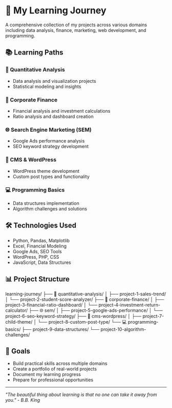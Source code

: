 # 🚀 My Learning Journey

A comprehensive collection of my projects across various domains including data analysis, finance, marketing, web development, and programming.

## 📚 Learning Paths

### 🧮 Quantitative Analysis
- Data analysis and visualization projects
- Statistical modeling and insights

### 💼 Corporate Finance  
- Financial analysis and investment calculations
- Ratio analysis and dashboard creation

### 🌐 Search Engine Marketing (SEM)
- Google Ads performance analysis
- SEO keyword strategy development

### 📝 CMS & WordPress
- WordPress theme development
- Custom post types and functionality

### 💻 Programming Basics
- Data structures implementation
- Algorithm challenges and solutions

## 🛠️ Technologies Used
- Python, Pandas, Matplotlib
- Excel, Financial Modeling
- Google Ads, SEO Tools
- WordPress, PHP, CSS
- JavaScript, Data Structures

## 📊 Project Structure
learning-journey/
├── 🧮 quantitative-analysis/
│ ├── project-1-sales-trend/
│ └── project-2-student-score-analyzer/
├── 💼 corporate-finance/
│ ├── project-3-financial-ratio-dashboard/
│ └── project-4-investment-return-calculator/
├── 🌐 sem/
│ ├── project-5-google-ads-performance/
│ └── project-6-seo-keyword-strategy/
├── 📝 cms-wordpress/
│ ├── project-7-child-theme/
│ └── project-8-custom-post-type/
└── 💻 programming-basics/
├── project-9-data-structures/
└── project-10-algorithm-challenges/


## 🎯 Goals
- Build practical skills across multiple domains
- Create a portfolio of real-world projects
- Document my learning progress
- Prepare for professional opportunities

---
*"The beautiful thing about learning is that no one can take it away from you." - B.B. King*
